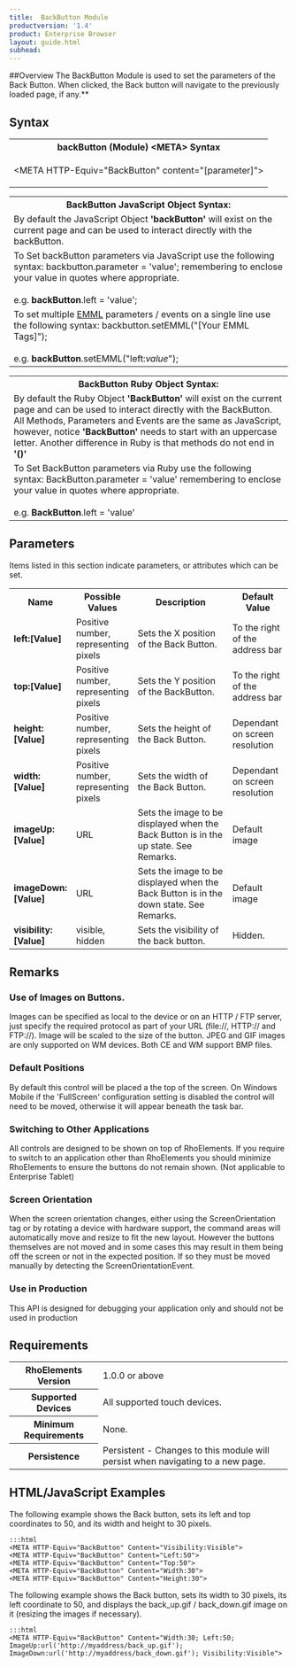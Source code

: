 ```yaml
---
title:  BackButton Module
productversion: '1.4'
product: Enterprise Browser
layout: guide.html
subhead: 
---
```

##Overview
The BackButton Module is used to set the parameters of the Back Button. When clicked, the Back button will navigate to the previously loaded page, if any.**

## Syntax

<table class="re-table">
	<tr>
		<th class="tableHeading">backButton (Module) &lt;META&gt; Syntax</th>
	</tr>
	<tr>
		<td class="clsSyntaxCells clsOddRow"><p>&lt;META HTTP-Equiv="BackButton" content="[parameter]"&gt;</p></td>
	</tr>
</table>

<table class="re-table">
	<tr>
		<th class="tableHeading">BackButton JavaScript Object Syntax:</th>
	</tr>
	<tr>
		<td class="clsSyntaxCells clsOddRow">
			By default the JavaScript Object <b>'backButton'</b> will exist on the current page and can be used to interact directly with the backButton.
		</td>
	</tr>
	<tr>
		<td class="clsSyntaxCells clsEvenRow">
			To Set backButton parameters via JavaScript use the following syntax: backbutton.parameter = 'value'; remembering to enclose your value in quotes where appropriate.
			<br/><br/>
			e.g. <b>backButton</b>.left = 'value';
		</td>
	</tr>
	<tr>
		<td class="clsSyntaxCells clsOddRow">
			To set multiple <a href="/rhoelements/EMMLOverview">EMML</a> parameters / events on a single line use the following syntax: backbutton.setEMML("[Your EMML Tags]");
			<br/><br/>
			e.g. <b>backButton</b>.setEMML("left:<i>value</i>");
		</td>
	</tr>
</table>

<table class="re-table">
	<tr>
		<th class="tableHeading">BackButton Ruby Object Syntax:</th>
	</tr>
	<tr>
		<td class="clsSyntaxCells clsOddRow">
			By default the Ruby Object <b>'BackButton'</b> will exist on the current page and can be used to interact directly with the BackButton. All Methods, Parameters and Events are the same as JavaScript, however, notice <b>'BackButton'</b> needs to start with an uppercase letter. Another difference in Ruby is that methods do not end in <b>'()'</b>
		</td>
	</tr>
	<tr>
		<td class="clsSyntaxCells clsEvenRow">
			To Set BackButton parameters via Ruby use the following syntax: BackButton.parameter = 'value' remembering to enclose your value in quotes where appropriate.
			<br/><br/>
			e.g. <b>BackButton</b>.left = 'value'
		</td>
	</tr>
</table>

## Parameters
Items listed in this section indicate parameters, or attributes which can be set.

<table class="re-table"><col width="20%"/><col width="20%"/><col width="38%"/><col width="22%"/>
	<tr>
		<th class="tableHeading">Name</th>
		<th class="tableHeading">Possible Values</th>
		<th class="tableHeading">Description</th>
		<th class="tableHeading">Default Value</th>
	</tr>
	<tr>
		<td class="clsSyntaxCells clsOddRow"><b>left:[Value]</b></td>
		<td class="clsSyntaxCells clsOddRow">Positive number, representing pixels</td>
		<td class="clsSyntaxCells clsOddRow">Sets the X position of the Back Button.</td>
		<td class="clsSyntaxCells clsOddRow">To the right of the address bar</td>
	</tr>
	<tr>
		<td class="clsSyntaxCells clsEvenRow"><b>top:[Value]</b></td>
		<td class="clsSyntaxCells clsEvenRow">Positive number, representing pixels</td>
		<td class="clsSyntaxCells clsEvenRow">Sets the Y position of the BackButton.</td>
		<td class="clsSyntaxCells clsEvenRow">To the right of the address bar</td>
	</tr>
	<tr>
		<td class="clsSyntaxCells clsOddRow"><b>height:[Value]</b></td>
		<td class="clsSyntaxCells clsOddRow">Positive number, representing pixels</td>
		<td class="clsSyntaxCells clsOddRow">Sets the height of the Back Button.</td>
		<td class="clsSyntaxCells clsOddRow">Dependant on screen resolution</td>
	</tr>
	<tr>
		<td class="clsSyntaxCells clsEvenRow"><b>width:[Value]</b></td>
		<td class="clsSyntaxCells clsEvenRow">Positive number, representing pixels</td>
		<td class="clsSyntaxCells clsEvenRow">Sets the width of the Back Button.</td>
		<td class="clsSyntaxCells clsEvenRow">Dependant on screen resolution</td>
	</tr>
	<tr>
		<td class="clsSyntaxCells clsOddRow"><b>imageUp:[Value]</b></td>
		<td class="clsSyntaxCells clsOddRow">URL</td>
		<td class="clsSyntaxCells clsOddRow">Sets the image to be displayed when the Back Button is in the up state.  See Remarks.</td>
		<td class="clsSyntaxCells clsOddRow">Default image</td>
	</tr>
	<tr>
		<td class="clsSyntaxCells clsEvenRow"><b>imageDown:[Value]</b></td>
		<td class="clsSyntaxCells clsEvenRow">URL</td>
		<td class="clsSyntaxCells clsEvenRow">Sets the image to be displayed when the Back Button is in the down state. See Remarks.</td>
		<td class="clsSyntaxCells clsEvenRow">Default image</td>
	</tr>
	<tr>
		<td class="clsSyntaxCells clsOddRow"><b>visibility:[Value]</b></td>
		<td class="clsSyntaxCells clsOddRow">visible, hidden</td>
		<td class="clsSyntaxCells clsOddRow">Sets the visibility of the back button.</td>
		<td class="clsSyntaxCells clsOddRow">Hidden.</td>
	</tr>
</table>

## Remarks
### Use of Images on Buttons.
Images can be specified as local to the device or on an HTTP / FTP server, just specify the required protocol as part of your URL (file://\, HTTP:// and FTP://). Image will be scaled to the size of the button. JPEG and GIF images are only supported on WM devices. Both CE and WM support BMP files.

### Default Positions
By default this control will be placed a the top of the screen. On Windows Mobile if the 'FullScreen' configuration setting is disabled the control will need to be moved, otherwise it will appear beneath the task bar.

### Switching to Other Applications
All controls are designed to be shown on top of RhoElements. If you require to switch to an application other than RhoElements you should minimize RhoElements to ensure the buttons do not remain shown. (Not applicable to Enterprise Tablet)

### Screen Orientation
When the screen orientation changes, either using the ScreenOrientation tag or by rotating a device with hardware support, the command areas will automatically move and resize to fit the new layout. However the buttons themselves are not moved and in some cases this may result in them being off the screen or not in the expected position. If so they must be moved manually by detecting the ScreenOrientationEvent.

### Use in Production
This API is designed for debugging your application only and should not be used in production

## Requirements

<table class="re-table">
	<tr>
		<th class="tableHeading">RhoElements Version</th>
		<td class="clsSyntaxCell clsEvenRow">1.0.0 or above</td>
	</tr>
	<tr>
		<th class="tableHeading">Supported Devices</th>
		<td class="clsSyntaxCell clsOddRow">All supported touch devices.</td>
	</tr>
	<tr>
		<th class="tableHeading">Minimum Requirements</th>
		<td class="clsSyntaxCell clsOddRow">None.</td>
	</tr>
	<tr>
		<th class="tableHeading">Persistence</th>
		<td class="clsSyntaxCell clsEvenRow">Persistent - Changes to this module will persist when navigating to a new page.</td>
	</tr>
</table>

## HTML/JavaScript Examples
The following example shows the Back button, sets its left and top coordinates to 50, and its width and height to 30 pixels.

	:::html
	<META HTTP-Equiv="BackButton" Content="Visibility:Visible">
	<META HTTP-Equiv="BackButton" Content="Left:50">
	<META HTTP-Equiv="BackButton" Content="Top:50">
	<META HTTP-Equiv="BackButton" Content="Width:30">
	<META HTTP-Equiv="BackButton" Content="Height:30">

The following example shows the Back button, sets its width to 30 pixels, its left coordinate to 50, and displays the back_up.gif / back_down.gif image on it (resizing the images if necessary).

	:::html
	<META HTTP-Equiv="BackButton" Content="Width:30; Left:50; ImageUp:url('http://myaddress/back_up.gif'); ImageDown:url('http://myaddress/back_down.gif'); Visibility:Visible">
